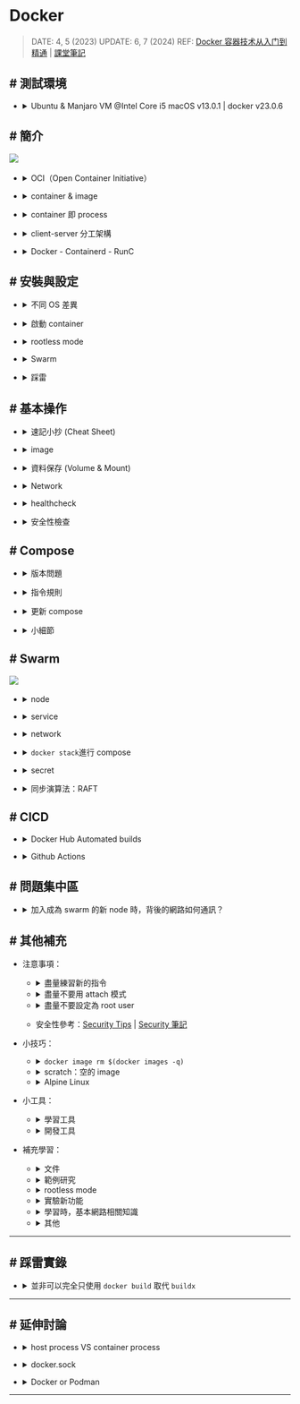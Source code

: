 ##### <!-- 收起 -->

<!----------- ref start ----------->

[Securing client and daemon communication]: https://hackmd.io/@ZGt0WcJQQ_enG8iTXTGNWw/SyWNFb0v5#Securing-client-and-daemon-communication-kaishiuny
[淺析 Docker、Containerd、RunC]: https://www.51cto.com/article/687502.html
[ebtables/iptables interaction on a Linux-based bridge]: https://ebtables.netfilter.org/br_fw_ia/br_fw_ia.html
[再談 Docker 容器單機網路：利用 iptables trace 和 ebtables log]: https://tonybai.com/2017/11/06/explain-docker-single-host-network-using-iptables-trace-and-ebtables-log/
[iptables 視覺化工具]: https://github.com/Nudin/iptable_vis
[namespace 模擬]: ../src/code/09_Namespace/README.md
[How do you attach and detach from Docker's process?]: https://stackoverflow.com/questions/19688314/how-do-you-attach-and-detach-from-dockers-process
[Security Tips]: https://www.prplbx.com/resources/blog/docker-part1/
[Security 筆記]: https://hackmd.io/@blueskyson/docker-security
[Vagrant/sample06-docker]: ../../Vagrant/src/code/sample06-docker/
[docker init]: https://docs.docker.com/reference/cli/docker/init/
[Docker Daemon 的 Unix Socket & TCP Socket]: https://dockertips.readthedocs.io/en/latest/docker-blog/docker-sock.html
[RedHat NAT Doc]: https://docs.redhat.com/en/documentation/Red_Hat_Enterprise_Linux/4/html/Security_Guide/s1-firewall-ipt-fwd.html#s1-firewall-ipt-fwd
[Docker: What's Under the Hood?]: https://www.codementor.io/blog/docker-technology-5x1kilcbow
[七天用 Go 寫個 docker]: https://zhuanlan.zhihu.com/p/113926966
[Github Actions Triggering by other repository]: https://github.com/orgs/community/discussions/26323#discussioncomment-3343871
[Docker Hub Automated builds]: https://docs.docker.com/docker-hub/builds/how-builds-work/
[Github Actions]: https://docs.github.com/en/actions
[compose file version]: https://docs.docker.com/compose/history/
[sysdig]: https://sysdig.com/
[CVE]: https://cve.mitre.org/
[Snyk]: https://snyk.io/
[Trivy]: https://github.com/aquasecurity/trivy#how-to-pronounce-the-name-trivy
[Remote Development]: https://code.visualstudio.com/docs/remote/remote-overview
[Docker Bench Security]: https://github.com/docker/docker-bench-security
[docker manifest]: https://docs.docker.com/engine/reference/commandline/manifest/
[Kubernetes 停止支持 Docker 了？]: https://youtu.be/VTFjIfOLP8c
[Don't Panic: Kubernetes and Docker]: https://kubernetes.io/blog/2020/12/02/dont-panic-kubernetes-and-docker/
[OCI]: https://opencontainers.org/
[Docker rootless mode]: https://docs.docker.com/engine/security/rootless/
[docker 容器技术从入门到精通]: https://www.udemy.com/course/docker-china/learn/lecture/27213604#overview
[課堂筆記]: https://dockertips.readthedocs.io/en/latest/
[setup docker on manjaro linux]: https://credibledev.com/setup-docker-on-manjaro-linux/
[host pid of a process running in a docker container]: https://www.baeldung.com/linux/docker-container-process-host-pid
[OrbStack (課推)]: https://orbstack.dev/
[minikube (宇推)]: https://dhwaneetbhatt.com/blog/run-docker-without-docker-desktop-on-macos
[掛載 docker.sock 的用意？]: https://ephrain.net/docker-%E6%8E%9B%E8%BC%89-var-run-docker-sock-%E7%9A%84%E7%94%A8%E6%84%8F%EF%BC%9F/
[Buildx]: https://docs.docker.com/build/architecture/
[How to remove intermediate images from a build after the build?]: https://stackoverflow.com/questions/50126741/how-to-remove-intermediate-images-from-a-build-after-the-build
[Dockerfile reference]: https://docs.docker.com/engine/reference/builder/
[Migrate to Compose V2]: https://docs.docker.com/compose/migrate/
[學習範本]: https://github.com/stars/ocup0311/lists/docker-%E7%AF%84%E4%BE%8B%E5%AD%B8%E7%BF%92
[RAFT]: http://thesecretlivesofdata.com/raft/
[Play with Docker]: https://labs.play-with-docker.com/
[鳥哥 iptables]: https://linux.vbird.org/linux_server/centos6/0250simple_firewall.php#netfilter
[初探 IPTABLES 流動之路 - 以 Docker 為範例]: https://www.hwchiu.com/docs/2020/iptables-1
[Docker - iptables 小知識]: https://www.gss.com.tw/blog/%E6%AF%8F%E6%97%A5%E5%B0%8F%E7%9F%A5%E8%AD%98-19-docker-%E7%B6%B2%E8%B7%AF%E7%AF%87-3-iptables
[Multi-platform 文件]: https://docs.docker.com/build/building/multi-platform/

<!------------ ref end ------------>

# Docker

> DATE: 4, 5 (2023)
> UPDATE: 6, 7 (2024)
> REF: [Docker 容器技术从入门到精通] | [課堂筆記]

## # 測試環境

- <details close>
  <summary>Ubuntu & Manjaro VM @Intel Core i5 macOS v13.0.1 | docker v23.0.6</summary>

  ![](../src/image/docker_version.png)

  </details>

## # 簡介

![](https://i.imgur.com/NQOoI0m.png)

<!-- OCI -->

- <details close>
  <summary>OCI（Open Container Initiative）</summary>

  - [OCI]

  - 由 Google、Docker、Red Hat 等聯合發起

  - 致力於容器技術的標準化

    - runtime spec

      - 規定容器的基本操作：下載鏡像，創建容器，啟動容器等

    - image spec

      - 主要定義鏡像的基本格式

    - distribution spec

  </details>

<!-- container & image -->

- <details close>
  <summary>container & image</summary>

  - container 可視為執行中的 image，其在 image layer 上加上`read-write`，形成 container layer

    ![](https://i.imgur.com/W85FYbx.png)

  - 執行中的 container 可以再輸出為 image，保留當下的狀態

  </details>

<!-- 「container 即 process」 -->

- <details close>
  <summary>container 即 process</summary>

  - 範例：

    - 啟動一個 nginx container 的步驟如下：
    - 由 containerd-shim 先產生一個 process，也就是建立一個 container (PID 18728)
    - 再從 18728 fork 出 nginx
    - `docker container exec -it` 出一個 shell (21030)，也是從 18728 fork 出來

    - EX.1

    ![](../src/image/container_is_process_EX1.png)

    - EX.2

    ![](../src/image/container_is_process_EX2.png)

  ![](https://i.imgur.com/w4w1YE2.png)

  </details>

<!-- client-server 分工架構 -->

- <details close>
  <summary>client-server 分工架構</summary>

  ![](../src/image/docker_client_server.png)

  </details>

<!-- Docker - Containerd - RunC -->

- <details close>
  <summary>Docker - Containerd - RunC</summary>

  - REF: [淺析 Docker、Containerd、RunC]

  - `containerd` 建立一個叫做 containerd-shim 的 process
  - `containerd-shim` 去呼叫 runc 來啟動容器 (fork runc instance)
  - `runc` 啟動完容器後本身會直接退出
  - `containerd-shim` 則會成為容器 process 的 parent, 負責收集容器的狀態, 上報給 containerd, 並在容器中的 pid 1 (該容器本身那個 process) 退出後接管容器中所有 child process 進行清理, 確保沒有 zombie process

  - 圖說

    ![](../src/image/Docker_Containerd_RunC1.png)
    ![](../src/image/Docker_Containerd_RunC2.jpeg)
    ![](../src/image/Docker_Containerd_RunC3.png)

  </details>

## # 安裝與設定

<!-- 不同 OS 差異 -->

- <details close>
  <summary>不同 OS 差異</summary>

  - mac: Docker Desktop (不推)、[OrbStack (課推)]、[minikube (宇推)]
  - manjaro: [Setup Docker on Manjaro Linux]
  - ubuntua: 可以使用 `get-docker.sh`

  </details>

<!-- 啟動 container -->

- <details close>
  <summary>啟動 container</summary>

  <!-- `docker container run -dit -u $(id -u):$(id -g) --name [container_name] [image_name]` -->

  - <details close>
    <summary><code>docker container run -dit -u $(id -u):$(id -g) --name [container_name] [image_name]</code>></summary>

    - `-u $(id -u):$(id -g)`以設定使用 builder user 在 docker 中執行，未指定則為 root
    - container 裡的 root

      - 是另外建立可用來使用 container 內部的權限的 user。
      - 跟主機 root 為不同的 user
      - 但注意 mount 之後，內部 root 才能執行本機 root 權限的檔案

      ![](https://i.imgur.com/tOtQyfr.png)
      ![](https://i.imgur.com/x9fx0kd.png)

    </details>

  </details>

<!-- rootless mode -->

- <details close>
  <summary>rootless mode</summary>

  - [Docker rootless mode]
  - version 20.10 以上
  - 需設定 docker.sock 位置

    - rootless 是在個別 user 上運行 Docker Daemon
    - 需將 docker.sock 設定成使用個別 user 的 (同理可以設定成使用遠端的 sock，此時需要設定成 tcp sock)

    ```sh
    $ export DOCKER_HOST=unix:///run/user/1000/docker.sock
    ```

  </details>

<!-- Swarm -->

- <details close>
  <summary>Swarm</summary>

  - 環境搭建可使用 [Vagrant/sample06-docker]，啟動三台 VM 供學習
  - 必須開啟的 port: `TCP port2376`, `TCP port2377`, `TCP and UDP port7946`, `UDP port4789`

  </details>

<!-- 踩雷 -->

- <details close>
  <summary>踩雷</summary>

  <!-- 似乎是在同一台 mac 上啟動的兩台 linux VM 同時安裝時，其中一台出現此狀況，過一陣子後，再安裝就通過了 -->

  - <details close>
    <summary>似乎是在同一台 mac 上啟動的兩台 linux VM 同時安裝時，其中一台出現此狀況，過一陣子後，再安裝就通過了</summary>

    ```sh
    E: Could not get lock /var/lib/dpkg/lock-frontend. It is held by process 23606 (unattended-upgr)
    E: Unable to acquire the dpkg frontend lock (/var/lib/dpkg/lock-frontend), is another process using it?
    ```

    ![](https://i.imgur.com/iRHUQmp.jpg)

    </details>

  <!-- 執行 `sudo docker container run -it manjarolinux/base` -->

  - <details close>
    <summary>執行 <code>sudo docker container run -it manjarolinux/base</code></summary>

    - 出現錯誤：

      ```sh
      ERRO[0131] error waiting for container:

      docker: Post "http://%2Fvar%2Frun%2Fdocker.sock/v1.42/containers/6e0067bf32173e5e55907b38eaa071632453d45700ed46e8fffb121dcabd6242/start": dial unix /var/run/docker.sock: i/o timeout.
      ```

    - manjaro 的 terminal 卡住了，VM 整個黑頻無法排解
    - 目前只能以「還原」來解決
    - 後來將記憶體從 4GB 改為 8GB，就正常了（但不確定是否只是剛好，還是真的需要這麼高配置）

    </details>

  <!-- docker-buildx -->

  - <details close>
    <summary>docker-buildx</summary>

    - manjaro 需再自行下載 `sudo pacman -Sy docker-buildx`

    </details>

  - <details close>
    <summary>Migrate to Compose V2</summary>

    - REF: [Migrate to Compose V2]
    - ubuntu 下載最新 docker 時，已下載 V2
    - `sudo apt-get install docker-compose-plugin`
    - Compose V1 已經不維護了
    - 指令更改`docker-compose`-->`docker compose`

    </details>

  </details>

## # 基本操作

<!-- 速記小抄 (Cheat Sheet) -->

- <details close>
  <summary>速記小抄 (Cheat Sheet)</summary>

  ![docker_cheat_sheet.jpeg](../src/image/docker_cheat_sheet.jpeg)

  </details>

<!-- image -->

- <details close>
  <summary>image</summary>

  <!-- 建立 image 的各種方法 -->

  - <details close>
    <summary>建立 image 的各種方法</summary>

    ![](https://i.imgur.com/qDaMoxv.png)

    - Build、Commit --> Save、Push

    <!-- Registry -->

    - <details close>
      <summary>Registry</summary>

      - Docker Hub, Quay, Harbor..等等
      - `docker search <搜尋關鍵字>`：預設從 Docker Hub 上搜尋
      - `docker search quay.io/<搜尋關鍵字>`：指定 Registry

      ![](https://i.imgur.com/RkO4NVE.png)

      </details>

    <!-- docker image build -->

    - <details close>
      <summary><code>docker image build</code></summary>

      <!-- 延伸問題： -->

      - <details close>
        <summary>延伸問題：</summary>

        - Ｑ：dockerfile 裡面寫的某些 apt-get 是在什麼階段下載？包成 image 時、pull image 時、container run 時?

          - 在 build image 時，會將 apt-get 的東西存在 image 中
          - 用 Multi-stage builds，image 中只會保存最後一個 stage 內容

        - Ｑ：在 image build 時，會使用 cache，那麼其是以哪些內容來進行 hash？

          ![](https://i.imgur.com/Iedr5qv.png)

        - Ｑ：若環境一樣，dockerfile & 使用到的任何 file 都一樣，是否最後 build 出來的 image ID 也會一樣？

          - 測試：即便在同台機器，將前一次的 image、cache 全刪除後，再 build 一次，image ID 已經改變為不相同

          - 研究過程：

            ![](https://i.imgur.com/XE5fVgl.png)

            - 但我會疑惑的點是，因為我用 `docker container ls -a` 並沒查到 intermediate container ，所以我才以為他已經關掉了（當我 apt-get 失敗時，我是可以查到那個 intermediate container 的）

          - 結論：因為 intermediate container 的 container ID 也有 cache，所以 image ID 會不同

        </details>

      <!-- 範例研究： -->

      - <details close>
        <summary>範例研究：</summary>

        - `FROM ubuntu:20.04 RUN apt-get update..`，會啟動一個 ubuntu:20.04 的 container，在 container 中 run `apt-get`
        - 若沒有 ubuntu:20.04 的 image 則會自動 pull

        ```dockerfile
        # EX.
        FROM ubuntu:20.04
        RUN apt-get update && \
            DEBIAN_FRONTEND=noninteractive apt-get install --no-install-recommends -y python3.9 python3-pip python3.9-dev
        COPY hello.py /hello.py
        CMD ["python3", "/hello.py"]
        ```

        </details>

      </details>

    <!-- docker image push -->

    - <details close>
      <summary><code>docker image push</code></summary>

      - 預設不會自動將最新一次 push 同步更新到 latest，得另外 push 一個 latest 版本
      - 預設會直接用新的覆蓋掉 Registry 上舊的 image

      </details>

    <!-- docker container commit -->

    - <details close>
      <summary><code>docker container commit</code></summary>

      - 每次產生的 image ID 都不同
      - 開發中不常使用 `docker container commit`，推測只用在臨時測試與快速修補，最終還是會用 dockerfile 寫完整來使用

      </details>

    </details>

  <!-- image build -->

  - <details close>
    <summary>image build</summary>

    <!-- image build 的架構已更新 (改用 Buildx/BuildKit) -->

    - <details close>
      <summary>image build 的架構已更新 (改用 Buildx/BuildKit)</summary>

      <br>

      ![](https://i.imgur.com/ynEztD3.png)

      <br>

      - `Buildx` (client) + `BuildKit` (server)
      - `builders`: BuildKit 的 instance
      - [Buildx]

        - 包含 創建 ＆ 管理 builders 的公共建設(utilities)
        - manjaro 需再自行下載 `sudo pacman -Sy docker-buildx`

      <br>

      ![](https://i.imgur.com/TMYoF5C.png)

      <!-- 與舊版 build 比較 -->

      - <details close>
        <summary>與舊版 build 比較</summary>

        - cache

          - 舊：當下完全沒有在使用的話，會即刻刪除
          - 新：Least Recently Used（LRU），一段時間未使用才刪除

          ![](https://i.imgur.com/Jwg8EFU.png)

        - build context

          - 舊：會將整個 folder 打包
          - 新：只當需要時，buildkit 才向 buildx 請求

        - builder
          ![](https://i.imgur.com/xwlp8qf.png)

        - 是否還需要 `.dockerignore` ？

          - 疑惑：因為其作法改為當有需求時，buildkit 才會向 buildx 發送請求。而不像舊的方式會直接打包整個資料夾過去
          - 解答：需要，因為實際專案中會在 Dockerfile 直接 `COPY` 整個資料夾，資料夾內的一些內容會需要 ignore

        - 刪除 cache、builder

          - 手動刪除 cache、builder 請查 `docker buildx` & `docker builder`

        - 刪除 intermediate image/container

          - [How to remove intermediate images from a build after the build?]
          - 可事先以 LABEL 方式標註，來做刪除
          - 不知是否有方法可以，無需標註而一步刪除 intermediate 產物

        </details>

      <!-- Multi-platform images (buildx) -->

      - <details close>
        <summary>Multi-platform images (buildx)</summary>

        - 可以在一台電腦上，直接 build 各種硬體架構的 image
          (EX. 在 amd64 的主機上也可以 build 給 arm64 使用的 image)

        - 須先用 container 開一個 `docker-container` driver 的 builder

          - REF：[Multi-platform 文件]

          - 快速使用：`docker buildx create --use`

        - build 完後，並不會出現在 image ls 中，可加 `--push` 直接上傳

        ```sh
        # 建立 docker-container driver 的 builder 並切換過去使用
        $ docker buildx create --use

        # EX. build 出 linux/arm/v7,linux/arm64/v8,linux/amd64 三種架構的 image
        $ docker buildx build --push --platform linux/arm/v7,linux/arm64/v8,linux/amd64 -t <image_name> <folder_name>
        ```

        </details>

      </details>

    <!-- Dockerfile -->

    - <details close>
      <summary>Dockerfile</summary>

      - `FROM` 挑選原則：

        - 盡量官方、開源
        - 盡量精簡小巧 (常用 Alpine Linux，非常輕量的 Linux)
        - 固定版本

      - `RUN`

        - RUN 一次會產生一層 layer，因此盡量將指令集中在一個 RUN，縮小空間 (用 `&& \` 連)
        - 我認為應該只在以功能性或刻意分層時，才寫在不同 RUN（不知實作時是否會有這種需求？）
        - 一些中間過渡所需的軟體，可在使用完後刪除以節省空間（但須寫在同一 RUN 才有用）

      - `ADD` vs `COPY`

        - `ADD` 會自動解壓縮，`COPY` 不會
        - `ADD` 可以從 URL 加過來，`COPY` 只能複製本地檔案
        - `COPY` 會複製檔案權限， `ADD` 不會
        - 推薦：`COPY` 優先，因為功能單一且透明

      - `ARG` vs `ENV`

        - `ARG` 用在 build，`ENV` 會帶進 container

        <!-- 敏感訊息，建議用 secret 方式 -->

        - <details close>
          <summary>敏感訊息，建議用 secret 方式</summary>

          - 此方法會在 build 的過程中，短暫利用 mount 取得本機存放的 secret，因此在 image 中並不會保留
          - 步驟解析：

            - 以 `--mount=type=secret,id=my_secret` 告知要使用 secret
            - 默認會放在 container 的 `/run/secrets/` (在此表示放在 build image 時的臨時 container 中)
            - 將 token 寫在 my_token 檔案中
            - 以 `--secret id=my_secret, src=my_token` 將 secret 帶入用來 build 的那個 container(EX. alpine) 中

            ```dockerfile
            FROM alpine
            RUN --mount=type=secret,id=my_secret git clone https://$(cat /run/secrets/my_secret)@github.com/...

            # 可想像為： docker container run --mount=type=secret,id=my_secret alpine git clone https://$(cat /run/secrets/my_secret)@github.com/...
            ```

            ```sh
            $ docker image build --secret id=my_secret, src=my_token .
            ```

          </details>

      - `ENTRYPOINT`＋`CMD`

        - 兩者都只有最後一個生效
        - 使用方式：`ENTRYPOINT` 為該指令的進入點，`CMD` 為 container run 的默認指令

        - 兩種格式：Shell & Exec

          - Shell:

            ```dockerfile
            CMD echo "hello world"
            ```

          - Exec: (推薦)

            ```dockerfile
            CMD ["echo", "hello world"]
            ```

      - `LABEL`

        - 只會標註在 metadata 中的資訊，而不會直接顯示在 image 上
        - EX. Name, Version, Description, Maintainer..etc
        - 許多 CI/CD 工具和容器編排系統 (EX. K8s) 都可以使用 LABEL 信息來進行管理和操作
        - EX. `docker images --filter "label=Name=ocup0311/hello"`

      - `USER`

        - 須先有 user 才能指定

      </details>

    <!-- Multi-stage builds -->

    - <details close>
      <summary>Multi-stage builds</summary>

      - 前面的過渡層不會保存在 image 中，可以大大降低 image 空間

      </details>

    </details>

  </details>

<!-- 資料保存 -->

- <details close>
  <summary>資料保存 (Volume & Mount)</summary>

  <!-- Data Volume vs. Bind Mount -->

  - <details close>
    <summary><code>Data Volume</code> vs. <code>Bind Mount</code></summary>

    <!-- Data Volume -->

    - <details close>
      <summary>Data Volume</summary>

      - 由 Docker 管理(/var/lib/docker/volumes/)
      - 推薦使用 Data Volume 來儲存資料

      </details>

    <!-- Bind Mount -->

    - <details close>
      <summary>Bind Mount</summary>

      - 自訂任意本機位置
      - 可以用在搭建特殊環境，以操作 host 的檔案

        - 如果 target (container 上) 不是空資料夾，則 container 中，該資料夾中原有的內容會被屏蔽
        - EX. 搭建 gcc 編譯環境，用來編譯 host 上的檔案
        - EX. 用 vscode 的 Dev Containers 套件，搭建專案開發環境，以 container 開啟 host 上的專案 folder

      </details>

      ![](https://i.imgur.com/DUZqsCY.png)

    </details>

  <!-- `--mount` VS `--volume` -->

  - <details close>
    <summary><code>--mount</code> VS <code>--volume</code></summary>

    - 幾乎是一樣的，兩者都可以指定成 `volume` 或 `bind mount`
    - `--mount` 是較新的語法，有針對某些部分做改變
    - 推薦使用 `--mount`，較易於理解

    </details>

  <!-- 其他 -->

  - <details close>
    <summary>其他</summary>

    <!-- 預設 container 內部儲存 -->

    - <details close>
      <summary>預設使用 container內部 儲存，而未設定 Volume 或 Mount</summary>

      - container stop，資料還在
      - container rm，資料不在

      </details>

    <!-- mac 存在 Docker Desktop VM -->

    - <details close>
      <summary>mac 存在 Docker Desktop VM</summary>

      ![](https://i.imgur.com/3hxwRmf.png)

      </details>

    - 連結後，檔案並非 host & container 兩個檔案同步，而是直接操作本機的一個檔案
    - 也可以直接在 container 刪除 host 的檔案

    <!-- Ｑ：其他所有方法都是只有掛載？也就是只有在掛載的位置上有儲存資料？ -->

    - <details close>
      <summary><mark>TODO:Q</mark> 其他所有方法都是只有掛載？也就是只有在掛載的位置上有儲存資料？</summary>

      - 目前已做測試：

        - `sshfs`：簡單測試後，只有設定為 volume 端有資料。若將那台 host 斷開連線，則其他 host 無法讀寫資料，且會卡住

      </details>

    </details>

  <!-- 總結＆推薦 -->

  - <details close>
    <summary>總結＆推薦</summary>

    - 沒作設定，`container rm` 後內部資料就消失
    - 純儲存，優先用 `Data Volume` (因為只掛到本機 /var/lib/docker/volumes/ 上)
    - 用於搭建開發環境，才用 `Bind Mount` 掛載到開發資料夾
    - 指令，用 `--mount` (因為書寫方式較易於理解)

    </details>

  </details>

<!-- Network -->

- <details close>
  <summary>Network</summary>

  <!-- bride -->

  - <details close>
    <summary>bride</summary>

    - Docker Daemon 自動創建一個 `bridge`(也就是 `docker0`)
    - 每開一個 container，docker0 就產生一個 `veth` 跟 container 對接
    - 往外部連接時，透過 `Nat` 轉成 host 的 ip

    ![](https://i.imgur.com/SpRh5lQ.png)

    - 手動建立的 bridge 有 DNS 功能，內建 (docker0) 的沒有

      - EX. `docker container exec -it box1 ping box2` 可用 box2 取代他的 ip

    </details>

  <!-- host -->

  - <details close>
    <summary>host</summary>

    - 直接建立在 host 上

    </details>

  <!-- none -->

  - <details close>
    <summary>none</summary>

    - 沒有與外部網路連接

    </details>

  <!-- Docker 所使用的 network 技術： -->

  - <details close>
    <summary>Docker 所使用的 network 技術：</summary>

    - 端口轉發（port forwarding），是靠 `iptables` 完成的
    - 不同的容器通過 `Network namespace` 進行了隔離 ([namespace 模擬])

      <!-- 模擬測試過程踩雷排除 -->

      - <details close>
        <summary>模擬測試過程踩雷排除</summary>

        - ubuntu 若兩個 namespace 中的 eth 名稱一樣，則會分配同一個 mac address
        - 需注意是否需要設定 bridge 的 icmp FORWARD

        ![](../src/image/Q_network_namespace.png)
        ![](../src/image/A_network_namespace.png)

        </details>

    </details>

  </details>

<!-- healthcheck -->

- <details close>
  <summary>healthcheck</summary>

  <!-- 只有最後的設定生效 (compose > Dockerfile > base image) -->

  - <details close>
    <summary>只有最後的設定生效 (compose > Dockerfile > base image)</summary>

    - Dockerfile 會蓋掉其中 base image 中的 HEALTHCHECK
    - Dockerfile 只有一個 HEALTHCHECK 生效
    - compose 中 healthcheck 會蓋掉該 Dockerfile 中的 HEALTHCHECK

    </details>

  - 會偏好寫在 Dockerfile、run、docker-compose.yml 哪一層？

    <!-- 思考過程： -->

    - <details close>
      <summary>思考過程：</summary>

      - 我認為更喜歡寫在 Dockerfile，但現成 image 大部分沒寫 healthcheck
      - 也可能當要組成更健全的架構時，都會再另外寫一層 Dockerfile？
      - 寫在 Compose 中，可以搭配依賴做不同的檢查

      </details>

    <!-- 結論： -->

    - <details close>
      <summary>結論：</summary>

      - 將各自需要的固定一致的檢查寫在 Dockerfile
      - 將針對不同環境或需要依賴搭配的策略性檢查寫在 Compose

      </details>

  </details>

<!-- 安全性檢查 -->

- <details close>
  <summary>安全性檢查</summary>

  - REF：[Security Tips] | [Security 筆記]

  <!-- 檢查執行環境 -->

  - <details close>
    <summary>檢查執行環境</summary>

    </details>

  <!-- Docker 相關內容檢查 -->

  - <details close>
    <summary>Docker 相關檔案檢查</summary>

    - [Docker Bench Security]

      - 簡介：將其 clone 到本機，執行 `docker-bench-security.sh`，就會對本機上 docker 所有內容進行掃描 (image, container, compose..)

      - 範例畫面

        ![](../src/image/SAMPLE_docker_bench_security.png)

    </details>

  <!-- CVE：程式碼漏洞掃描 -->

  - <details close>
    <summary>CVE：程式碼漏洞掃描</summary>

    - [CVE] (Common Vulnerabilities and Exposures)

      - C(critical), H(high), M(medium), L(low)
      - 不存在沒有漏洞的程式，依照自己需求取捨

      <!-- 線上服務：Snyk -->

      - <details close>
        <summary>線上服務：Snyk</summary>

        - [Snyk]

        - 簡介：在 Snyk 網站上，選擇線上的 repo 讓他掃描整個 repo

        - 對開源專案免費，掃描私有專案需付費

        - 範例畫面

          ![](../src/image/SAMPLE_Snyk.png)

        </details>

      <!-- 本地軟體：Trivy -->

      - <details close>
        <summary>本地軟體：Trivy</summary>

        - [Trivy]

        - 簡介：下載到本機，用他的指令對本機 repo 掃描

        - 範例畫面

          ![](../src/image/SAMPLE_Trivy.png)

        </details>

    </details>

  <!-- runtime 動態監控 -->

  - <details close>
    <summary>runtime 動態監控</summary>

    - [sysdig]：付費

      - 很完整的付費檢查軟體，功能不只 runtime 部分

    </details>

  </details>

## # Compose

<!-- 版本問題 -->

- <details close>
  <summary>版本問題</summary>

  - `compose file` 跟 `docker compose CLI` 的 version 是指兩件事
  - Compose V2 已經合併 compose file 版本，所以 .yml 中不用再定義版本 ([compose file version])

  </details>

<!-- 指令規則 -->

- <details close>
  <summary>指令規則</summary>

  - 先 Options 後 Commands

    ```sh
    # EX. 先 -f 後 ps
    $ docker compose -f /folder/docker-compose.yml ps
    ```

  - 進行背景執行 `-d`

    ```sh
    # 需注意 -d 是 up 的 Options，所以須加在 up 之後
    $ docker compose -f /folder/docker-compose.yml up -d
    ```

  - 將 `up` 前面的所有 Options 整個想像成一包 compose name，接下來的所有操作，都需要先輸入那整串之後，再使用 Commands

    ```sh
    # EX. 以此 up 的 compose
    $ docker compose -f /folder/docker-compose.yml up -d
    # 使用 stop 時，需如下指令
    $ docker compose -f /folder/docker-compose.yml stop
    ```

  </details>

<!-- 更新 compose -->

- <details close>
  <summary>更新 compose</summary>

  - 修改已經 up 的 compose，可以不先停止，直接再下一次 `up` 指令更新。但一些特殊變化需再加上 Options 來處理
    (`docker compose up --help`查看 Options)

    ```sh
    # EX. 有需要重新 build，則需加上 --build，會自動檢查是否有需要更新 build 的需求
    $ docker compose up -d --build
    ```

  - 常用更新指令：
    - `--remove-orphans`：有移除 service 時
    - `--build`：有更改 dockerfile 時
    - `restart`：有更改 volume 時

  </details>

<!-- 小細節 -->

- <details close>
  <summary>小細節</summary>

  <!-- env -->

  - <details close>
    <summary>env</summary>

    - 環境變數默認使用`.env`檔案，並在`.yml`中以 `${ENV_NAME}` 方式來使用

    </details>

  <!-- network -->

  - <details close>
    <summary>network</summary>

    - 默認自動建立一個 network 把所有 service 連起來
    - docker compose 會將 service name 也寫進 DNS

    </details>

  <!-- scale -->

  - <details close>
    <summary>scale</summary>

    - `--scale flask=3` 是指總共 3 個，而不是再增加 3 個
    - 自動做了 load balance (隨機分配)

    </details>

  <!-- depends_on -->

  - <details close>
    <summary><code>depends_on</code></summary>

    - 等待以下 service 啟動，才進行啟動此 service
    - 也可設定依賴在該 service 的 condition
      (EX. 處在 healthy)
    - 不會追蹤狀態，只在 run 時做依賴
      (EX. 若啟動後，被依賴的 service 轉為 unhealthy，依賴的 service 並不會動態調整)

    </details>

  </details>

## # Swarm

![](https://i.imgur.com/E1HMtwk.png)

<!-- node -->

- <details close>
  <summary>node</summary>

  - 預設 manager 本身也可當作一個 worker 使用
  - `docker swarm init` 之後，會得到加入該 swarm 的 token
  - 可透過 `docker swarm join-token <manager/worker>` 來查詢加入新 manager/worker 的 token

  </details>

<!-- service -->

- <details close>
  <summary>service</summary>

  - `docker service create` 來建立 service
  - 一個 service 可包括多個 replica (container)
  - 某個 replica 的 container exit，會自動補開 container
  - swarm 會自行判斷在比較不忙碌的 worker 上，開 container
  - 各種 ID 關係

    - `docker service ls` 中，service id
    - `docker service ps` 中，task id
      ![](https://i.imgur.com/twe5WkU.png)
    - `docker container ls`中，container id
      ![](https://i.imgur.com/p6gGjcO.png)

  </details>

<!-- network -->

- <details close>
  <summary>network</summary>

  ![](https://i.imgur.com/P8DiltT.jpg)

  - 當加入新 node 後，會同步在該 node 上建立所有的 overlay network

  <!-- overlay -->

  - <details close>
    <summary><code>overlay</code></summary>

    - 稱為「東西走向」

    - 用在 node 之間的內部網路連接

    - 使用 VXLAN + UDP 來實現

    - 使用 VIP (virtual ip) 進行 service 內部 load balance

      - 當有 service 的 container 使用到 overlay 時，會自動建立一個用來 load balance 的空間，在其中建立 VIP
      - 用來在 service 的 replica 間進行 load balance
      - 一個 service 對應一個 VIP，每個 VIP 透過 iptables + ipvs 轉發給多個 replica
      - EX. 圖中 lb-mylay：每個有用到 mylay overlay 的 worker，會自動建立一個 container 名為 lb-mylay

        ![](https://i.imgur.com/aDeJkna.png)

    - 研究方法：

      - 可在本機用 `sudo tcpdump -i enp0s8 port 4789` 捕抓 VXLAN 封包，以進行測試
        - enp0s8 是對外接口
        - port 4789 為 VXLAN

    </details>

  <!-- docker_gwbridge -->

  - <details close>
    <summary><code>docker_gwbridge</code> (gate way bridge)</summary>

    - 稱為「南北走向」

    - 對外部的網路連接

    </details>

  <!-- ingress -->

  - <details close>
    <summary><code>ingress</code></summary>

    ![](https://i.imgur.com/b9uL3ua.png)

    - 也屬於 overlay，提供給「外部訪問內部」使用
    - 從外部進來的封包會透過 `ingress overlay` 進行轉發
    - 其中的 Load Balance 屬於
      - stateless (EX. 無法將同一個 user 都導向同一個 node)
      - Layer 3(TCP)，而非 Layer 4(DNS)
      - 解法：可另外配置 Nginx 或 HAProxy LB proxy 等來達到目的

    <!-- 步驟： -->

    - <details close>
      <summary>步驟：</summary>

      - 使用 -p 5566:80 轉 port，iptables 中的 `DOCKER-INGRESS` chain 會將 local 的 port 5566 轉發到 `docker_gwbridge` 的 port 5566
      - 透過 `ingress-sbox` 連接 `ingress overlay` & `docker_gwbridge`
      - 從`docker_gwbridge` port 5566 進來的會被做一個 MARK
      - 被 MARK 的內容會被 ipvs 進行隨機 load blance 通過 ingress overlay 傳到各個 replica

      </details>

    <!-- 研究方法： -->

    - <details close>
      <summary>研究方法：</summary>

      - `sudo iptables -vnL -t nat`

        - 用於列出 NAT 表格中的規則，並提供詳細的封包和字節計數信息。這對於了解網絡地址轉換規則的配置和效果非常有用。

      - iptables

        - [Docker - iptables 小知識]

        - 可以看到有一條 Chain `DOCKER-INGRESS` 做了 `tcp dpt:8080 to:172.27.0.2:8080`，也就是將 local 的 8080 轉到 `docker_gwbridge` 的 8080

      - `docker run -it --rm -v /var/run/docker/netns:/netns --privileged=true nicolaka/netshoot nsenter --net=/netns/ingress_sbox `

        - 利用 mount 到本機 docker 的命名空間中，開一個 container 來研究 ingress-sbox 內部運作方式
        - `iptables -vnL -t mangle` 查到從`docker_gwbridge`該 port 進來的會被做一個 MARK：`tcp dpt:8080 MARK set 0x102`

        - 使用 `ipvsadm` 可以看到 `MARK set 0x102` 的內容會被進行隨機 load blance 到各個 replica

      - ipvs

        ![](https://i.imgur.com/PJmPUy4.png)

        - 用來實現 load blance (stateless 分配)
        - `ipvsadm`

      </details>

    </details>

  </details>

<!-- docker stack -->

- <details close>
  <summary><code>docker stack</code>進行 compose</summary>

  - swarm 的 compose
  - 一樣需下載 docker compose，使用 .yml
  - 需使用已經 build 好的 image。這設計是為了避免在部署過程中因為構建失敗而中斷部署

  </details>

<!-- secret -->

- <details close>
  <summary>secret</summary>

  <!-- 建立方式： -->

  - <details close>
    <summary>建立方式：</summary>

    - 明文寫入

      - EX. `echo 123 | docker secret create my_pass -`
      - 末端的 `-` 代表 stdin

    - 使用檔案

      - EX. `docker secret create my_pass my_pass.txt`

    - 在 compose 中設定

      ```yml
      secrets:
        my_pass:
          file: my_pass.txt
      ```

    </details>

  - `docker secret inspect` 只會看到其資訊，不會顯示 secret 本身
  - secret 會被放進 container 中 `/run/secrets/`
  - 約定俗成以 env 存 secret 的 filename，如：
    `-e MY_PASSWORD_FILE=/run/secrets/my_pass`

  <!-- 一般步驟： -->

  - <details close>
    <summary>一般步驟：</summary>

    - 建立 secret
    - 以`--secret MYSECRET`使 container 帶入
    - 約定俗成以 env 設定 secret 的 file

    </details>

  </details>

<!-- 同步演算法：RAFT -->

- <details close>
  <summary>同步演算法：RAFT</summary>

  - [RAFT] 共識算法，用於分佈式系統中的一致性協議

  - 三個角色：Leader、Candidate、Follower

  <!-- 總結兩個關鍵 -->

  - <details close>
    <summary>總結兩個關鍵</summary>

    - timeout 為隨機 150 ~ 300 ms，可以形成時間差
    - 有 term 大小之分，可以確定誰才是最新的 Leader

    </details>

  <!-- 簡述過程 -->

  - <details close>
    <summary>簡述過程</summary>

    - Log Replication
      - 透過心跳傳遞同步
      - Leader 先將更新內容放進 log，收到多數 Follower 也存好 log，才會正式更新資料，並回傳 client
    - Leader Election
      - 隨機 150~300 ms 沒收到心跳，就會成為 Candidate，投給自己並叫別人投你，該 term 中還沒投票的就會投給你
      - 收到多數票就成為 Leader，開始收發心跳
    - 遇到 Partition (網路被分開)
      - 當 Partition 被修復，看到更高的 term 的 Leader，較小的 term Leader 會自己下台
      - small term node 都會 roll back 到最後一次 commit，再跟新 Leader 同步

    </details>

  </details>

## # CICD

<!-- Docker Hub Automated builds -->

- <details close>
  <summary>Docker Hub Automated builds</summary>

  - [Docker Hub Automated builds]：已改為收費

  </details>

<!-- Github Actions -->

- <details close>
  <summary>Github Actions</summary>

  - [Github Actions]
  - [Github Actions Triggering by other repository]

  <!-- default -->

  - <details close>
    <summary>default</summary>

    - 默認慣例 `.yml` 會放在 `.github/workflows/`

    </details>

  <!-- 以事件來驅動 action -->

  - <details close>
    <summary>以事件來驅動 action</summary>

    - EX. 可設定在 `git push` 或 `pull request` ..等之後觸發 workflow

    </details>

  <!-- 名詞 -->

  - <details close>
    <summary>名詞</summary>

    <!-- job -->

    - <details close>
      <summary><code>job</code></summary>

      - A set of steps in a workflow that execute on the same runner
      - 數個 job 可以並行，也可設定成依賴

      </details>

    <!-- runner -->

    - <details close>
      <summary><code>runner</code></summary>

      - A server that runs your workflows when triggered
      - 可設定要在什麼虛擬環境中執行

      </details>

    <!-- step -->

    - <details close>
      <summary><code>step</code></summary>

      - `run:` shell script 或 `uses:` action
      - 必須一步接著一步來

      </details>

    ![](../src/image/GPT_Github_Actions.png)

    </details>

  <!-- 其他 -->

  - <details close>
    <summary>其他</summary>

    - 修改 workflow name 之後，所有包括已結束的 action，其 workflow name 的顯示都會改變

    - `.yml` 裡的 shell script 會自動將換行接起來，不需 `\`，也可以使用 `run: |`

      ```yml
      # 第一種
      run:
        echo "1" &&
        echo "2"

      # 第二種
      run: |
        echo "1"
        echo "2"
      ```

    - Github 的 Marketplace 中，有提供開源的 Action，可直接以 `uses:` 來使用

    - multi-platform build 可以無需額外使用 QEMU (但其中三個有 Error：linux/mips64,linux/mips64le,linux/riscv64)，QEMU 支援的 platform 還是比較多的

    - 可以設定 step id，就可以用 `${{ steps.<step_id>.outputs.<property> }}` 來取得該 step 中的輸出

    <!-- 可配置 `.github/dependabot.yml` 來提醒依賴版本可以更新 -->

    - <details close>
      <summary>可配置 <code>.github/dependabot.yml</code> 來自動發 PR 提醒依賴版本可以更新</summary>

      ```yml
      version: 2
      updates:
        # Maintain dependencies for GitHub Actions
        - package-ecosystem: 'github-actions'
          directory: '/'
          schedule:
            interval: 'monthly'
      ```

      </details>

    <!-- 不知為何 .yml 中只設定 build & push，但是 docker hub 上的下載數也有增加 -->

    - <details close>
      <summary><mark>TODO:Q</mark> 不知為何 .yml 中只設定 build & push，但是 docker hub 上的下載數也有增加</summary>

      - 可查看所使用的 Action 中，是否包含 push 後做 check
      - 或是 dockerhub 有自動檢查

      </details>

    </details>

  ![](../src/image/github_action1.webp)
  ![](../src/image/github_action2.webp)

  </details>

## # 問題集中區

<!-- 加入成為 swarm 的新 node 時，背後的網路如何通訊？ -->

- <details close>
  <summary>加入成為 swarm 的新 node 時，背後的網路如何通訊？</summary>

  - <mark>TODO:Q (下次 meeting 測試)</mark> 使用 `docker swarm join --token <TOKEN> <IP>:<PORT>` 在新主機加入成為 swarm 的新 node 時，背後的網路如何通訊？使用廣播？

  </details>

## # 其他補充

<!-- 注意事項 -->

- 注意事項：

  <!-- 盡量練習新的指令 -->

  - <details close>
    <summary>盡量練習新的指令</summary>

    - 以後版本若要完全捨棄舊版指令時，才不用改一堆腳本
    - EX.`docker container run`取代`docker run`
    - EX.`docker container rm`取代`docker rm`
    - EX.`docker container stop`取代`docker stop`
    - EX.`docker container ls`取代`docker ps`

    </details>

  <!-- 盡量不要用 attach 模式 -->

  - <details close>
    <summary>盡量不要用 attach 模式</summary>

    - 取代方式：使用`-d`detach 模式、`logs`輸出、`exec`開`shell`輸入

      ```shell
      # EX.
      $ docker container run -d image_name
      $ docker container logs container_name
      $ docker container exec -it container_name shell_name
      ```

    - attach 很難關掉：有些情況`ctr+p ctr+q`沒作用，`ctr`+`c`之後又會把 container stop

    - 使用 exec 開 shell 輸入，才不會影響到 container 原本的運作 (EX. 使用 exit 時，只是關閉該 shell)

    <!-- docker container attach --sig-proxy=false -->

    - <details close>
      <summary><code>docker container attach --sig-proxy=false</code></summary>

      - 也可以設定不傳 signal 給 container
      - [How do you attach and detach from Docker's process?]

      </details>

    <!-- `ctr`+`c` 相關討論 -->

    - <details close>
      <summary><code>ctr</code>+<code>c</code> 相關討論</summary>

      - 在 container 的 terminal 中，ctr+c 無法退出 container

        - 因為那個是在 shell 裡頭，ctr+c 無法退出 shell
        - 而在 nginx 中，是用 ctr+c 結束他的 entrypoint

      - 再研究 windows 的 container 中的 ctr+c 為何不會傳給下一層

      </details>

    </details>

  <!-- 盡量不要設定為 root user -->

  - <details close>
    <summary>盡量不要設定為 root user</summary>

    <!-- 風險：`container root` 搭配 `Volume` 就可以擁有 `本機 root` 權限 -->

    - <details close>
      <summary>風險：<code>container root</code> 搭配 <code>mount</code> 就可以擁有 <code>本機 root</code> 權限</summary>

      - 因為 docker demaen 是 root 在運行
      - 但應該得用 `rootless` 才能真正解決，但將 container 內部設成其他 user 能有雙重保險 (避免自己犯錯)

      ![提問：root in container](../src/image/root_in_container.png)

      </details>

    <!-- 設定方式： -->

    - <details close>
      <summary>設定方式：</summary>

      - 可在 dockerfile、container run 中設定
      - 設定內部 user UID 時，也要符合外部的 user

      </details>

    </details>

  - 安全性參考：[Security Tips] | [Security 筆記]

<!-- 小技巧 -->

- 小技巧：

  <!-- docker image rm $(docker images -q) -->

  - <details close>
    <summary><code>docker image rm $(docker images -q)</code></summary>

    </details>

  <!-- scratch：空的 image -->

  - <details close>
    <summary>scratch：空的 image</summary>

    - 不能 `pull`，可用在搭建 base image 時，由 `FROM scratch` 開始

    </details>

  <!-- Alpine Linux -->

  - <details close>
    <summary>Alpine Linux</summary>

    - 非常輕量的 Linux
    - 常用 Alpine Linux 來當 container 的底層

    </details>

<!-- 小工具 -->

- 小工具：

  <!-- 學習工具 -->

  - <details close>
    <summary>學習工具</summary>

    - [Play with Docker]：UI 操作，快速模擬 docker

    </details>

  <!-- 開發工具 -->

  - <details close>
    <summary>開發工具</summary>

    - [Remote Development]

      - <mark>TODO:</mark> 找時間將此 vscode 套件融入開發使用
      - 使用 docker 建立開發環境，來開發遠端的檔案
      - [參考這節課 6:00](https://www.udemy.com/course/docker-china/learn/lecture/27236572)

    - [Docker Bench Security]

      - 安全性檢查
      - 藉由訪問整個主機中的 docker 的相關檔案，來協助檢查使用 docker 執行環境
      - 須先啟動 container 再進行檢查
      - 並非只檢查個別專案的檔案

      ![](../src/image/GPT_docker_bench_security.png)

    </details>

<!-- 補充學習 -->

- 補充學習：

  <!-- 文件 -->

  - <details close>
    <summary>文件</summary>

    - [Dockerfile reference]

    </details>

  <!-- 範例研究 -->

  - <details close>
    <summary>範例研究</summary>

    - [學習範本]
    - `--restart unless-stopped`
      - 除非手動停止，否則重啟

    </details>

  <!-- rootless mode -->

  - <details close>
    <summary>rootless mode</summary>

    - [Docker rootless mode]
    - version 20.10 以上

    </details>

  <!-- 實驗新功能 -->

  - <details close>
    <summary>實驗新功能</summary>

    - [docker manifest]：可用來查詢 docker hub 上 image 詳細資訊..等等

    - [docker init]：有一些常用專案類型的初始化模板可用

    </details>

  <!-- 學習時，基本網路相關知識 -->

  - <details close>
    <summary>學習時，基本網路相關知識</summary>

    - 基本網路知識

      <!-- NAT -->

      - <details close>
        <summary>NAT</summary>

        - [RedHat NAT Doc]

        </details>

      <!-- iptables -->

      - <details close>
        <summary>iptables</summary>

        - iptables 透過 getsockopt/setsockopt 等 IPC 方式與 Kernel 進行溝通以讀寫規則
        - 規則本身不會被儲存，所以當機器重開機，kernel 內的規則就會全部消失
        - 規則按照順序篩選

        - [鳥哥 iptables]

          ![](https://i.imgur.com/ay4aLYh.png)

        - [初探 IPTABLES 流動之路 - 以 Docker 為範例]

          ![](https://i.imgur.com/VxV7WRK.png)

        - [再談 Docker 容器單機網路：利用 iptables trace 和 ebtables log] ([補充](https://guanjunjian.github.io/2017/12/05/study-15-docker-single-host-network-analysis/))

        - [ebtables/iptables interaction on a Linux-based bridge]

          ![](../src/image/netfilter_packet_flow.png)

        - Tool：[iptables 視覺化工具]

        </details>

    - 常用網路指令

      <!-- `ping`, `ip a`, `curl`, `dig` -->

      - <details close>
        <summary><code>ping</code>, <code>ip a</code>, <code>curl</code>, <code>dig</code></summary>

        </details>

      <!-- iptables -->

      - <details close>
        <summary><code>iptables</code></summary>

        - 查看 iptable 轉發規則
        - 也可用 `iptables-save` 直接看寫入格式 (EX. `-A INPUT -p icmp -j ACCEPT`)
        - 可搭配 `| column -tL` 排版，`| ccze -A` 上色
        - 舒服版：`sudo iptables -vnL -t filter  | column -tL | ccze -A`
        - 其他用過：
          - `sudo iptables --list -t nat`
          - `sudo iptables -t nat -nvxL`
          - `sudo iptables -vnL -t nat`
          - `sudo iptables -vnL`

        </details>

      <!-- ip route -->

      - <details close>
        <summary><code>ip route</code></summary>

        - 查看路由規則
        - 範例

          - 查看順序為 `10.0.1.0/24` --> `172.18.0.0/16` --> `default`

          ```sh
          $ ip route
          default via 172.18.0.1 dev eth1
          10.0.1.0/24 dev eth0 scope link  src 10.0.1.12
          172.18.0.0/16 dev eth1 scope link  src 172.18.0.4
          ```

        </details>

      <!-- brctl -->

      - <details close>
        <summary><code>brctl</code></summary>

        - 安裝 `bridge-utils`
        - 可以查看 bridge 相關訊息
        - `brctl show`

        </details>

      <!-- `tracepath` (`traceroute`, windows:`TRACERT.EXE`) -->

      - <details close>
        <summary><code>tracepath</code> (<code>traceroute</code>, windows: <code>TRACERT.EXE</code>)</summary>

        - 路徑探測追蹤
        - `tracepath google.com`

        </details>

      <!-- telnet -->

      - <details close>
        <summary><code>telnet</code></summary>

        - 測試 port 的連通性、是否可達
        - `telnet google.com 80`

        </details>

      <!-- ipvsadm -->

      - <details close>
        <summary><code>ipvsadm</code></summary>

        - 查看 ipvs 設定了哪些規則

        </details>

      <!-- unshare -->

      - <details close>
        <summary><code>unshare</code></summary>

        - 建立新的命名空間並在其中執行給定的程式
        - `sudo unshare --pid --mount-proc --fork ps ax`

        </details>

      <!-- lsns -->

      - <details close>
        <summary><code>lsns</code></summary>

        - 列出可存取命名空間的資訊
        - `sudo lsns -t pid`

        </details>

    - 相關檔案位置

      <!-- /etc/resolv.conf -->

      - <details close>
        <summary><code>/etc/resolv.conf</code></summary>

        - 存放 DNS Server 的 ip (nameserver)

        - 指令查看方式

          - ubuntu: `systemd-resolve --status`
          - mac: `scutil --dns`

        </details>

      <!-- /proc/[PID]/status -->

      - <details close>
        <summary><code>/proc/[PID]/status</code></summary>

        - 存放該 process 的狀態
        - `sudo cat /proc/6111/status | grep NSpid`
          - 可以查看該 process 與 container 內部的 PID 轉換

        </details>

    </details>

  <!-- 其他 -->

  - <details close>
    <summary>其他</summary>

    - [Docker: What's Under the Hood?]
    - [七天用 Go 寫個 docker]
    - [docker 原始碼？](https://github.com/moby/moby)

      - https://stackoverflow.com/questions/22272401/what-does-it-mean-to-attach-a-tty-std-in-out-to-dockers-or-lxc

    </details>

---

## # 踩雷實錄

<!-- 並非可以完全只使用 docker build -->

- <details close>
  <summary>並非可以完全只使用 <code>docker build</code> 取代 <code>buildx</code></summary>

  - [Buildx] 文件中提到，新版本中 `docker build` 會默認使用 `Buildx`
  - 事實上使用 `docker build` 確實是使用 `Buildx` 來進行 biuld 的行為
  - 但是並非可以完全使用 `docker build` 來代替 `docker buildx build` ！！
  - 例如使用 `--platform` 時，只能以 `docker buildx build` 來執行

  </details>

---

## # 延伸討論

<!-- host process VS container process -->

- <details close>
  <summary>host process VS container process</summary>

  - REF: [Host PID of a Process Running in a Docker Container]
  - 其中透過 `sudo cat /proc/[PID]/status | grep NSpid` 查看了 host process 與 container process 的 PID 轉換

  </details>

<!-- docker.sock -->

- <details close>
  <summary>docker.sock</summary>

  <!-- 相關情境與用法 -->

  - <details close>
    <summary>相關情境與用法</summary>

    - mount 主機上的 docker.sock 資料夾，一般用於本地容器的監控，log 採集等

      - REF: [掛載 docker.sock 的用意？] | [Docker Daemon 的 Unix Socket & TCP Socket]

    - 當想使用的並非預設的 sock 時，需要自己設定 docker.sock

    - 若使用 TCP Socket 需設定為 TLS 模式，較為安全

      - REF: [Securing client and daemon communication]

    </details>

  <!-- `docker.sock` ＆ `Docker daemon` -->

  - <details close>
    <summary><code>docker.sock</code> & <code>Docker daemon</code></summary>

    ![](https://i.imgur.com/aaOKVwD.png)

    </details>

  <!-- docker.socket 跟 docker.service 的關係 -->

  - <details close>
    <summary><code>docker.socket</code> & <code>docker.service</code></summary>

    ![](https://i.imgur.com/aaOKVwD.png)

    </details>

  </details>

<!-- Docker or Podman -->

- <details close>
  <summary>Docker or Podman</summary>

  - REF：

    - [Don't Panic: Kubernetes and Docker]
    - [Kubernetes 停止支持 Docker 了？]

  - 摘要：

    - CRI (container runtime interface)

      - (2020) 支持 CRI 的 container runtime 只有 `containerd` 跟 `cri-o`

    - k8s kubelet CRI 演進

      ![](../src/image/kubelet_CRI.png)
      ![](../src/image/kubelet_CRI2.png)

    - k8s 不繼續維護 `dockershim` (kubelet 與 docker 的 CRI 接口)

  </details>

---

